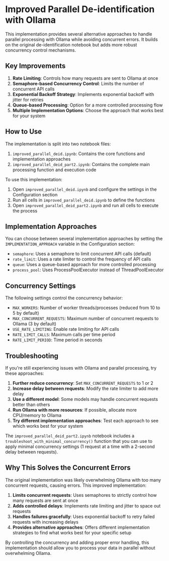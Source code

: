 # Improved Parallel De-identification with Ollama

This implementation provides several alternative approaches to handle parallel processing with Ollama while avoiding concurrent errors. It builds on the original de-identification notebook but adds more robust concurrency control mechanisms.

## Key Improvements

1. **Rate Limiting**: Controls how many requests are sent to Ollama at once
2. **Semaphore-based Concurrency Control**: Limits the number of concurrent API calls
3. **Exponential Backoff Strategy**: Implements exponential backoff with jitter for retries
4. **Queue-based Processing**: Option for a more controlled processing flow
5. **Multiple Implementation Options**: Choose the approach that works best for your system

## How to Use

The implementation is split into two notebook files:

1. `improved_parallel_deid.ipynb`: Contains the core functions and implementation approaches
2. `improved_parallel_deid_part2.ipynb`: Contains the complete main processing function and execution code

To use this implementation:

1. Open `improved_parallel_deid.ipynb` and configure the settings in the Configuration section
2. Run all cells in `improved_parallel_deid.ipynb` to define the functions
3. Open `improved_parallel_deid_part2.ipynb` and run all cells to execute the process

## Implementation Approaches

You can choose between several implementation approaches by setting the `IMPLEMENTATION_APPROACH` variable in the Configuration section:

- `semaphore`: Uses a semaphore to limit concurrent API calls (default)
- `rate_limit`: Uses a rate limiter to control the frequency of API calls
- `queue`: Uses a queue-based approach for more controlled processing
- `process_pool`: Uses ProcessPoolExecutor instead of ThreadPoolExecutor

## Concurrency Settings

The following settings control the concurrency behavior:

- `MAX_WORKERS`: Number of worker threads/processes (reduced from 10 to 5 by default)
- `MAX_CONCURRENT_REQUESTS`: Maximum number of concurrent requests to Ollama (3 by default)
- `USE_RATE_LIMITING`: Enable rate limiting for API calls
- `RATE_LIMIT_CALLS`: Maximum calls per time period
- `RATE_LIMIT_PERIOD`: Time period in seconds

## Troubleshooting

If you're still experiencing issues with Ollama and parallel processing, try these approaches:

1. **Further reduce concurrency**: Set `MAX_CONCURRENT_REQUESTS` to 1 or 2
2. **Increase delay between requests**: Modify the rate limiter to add more delay
3. **Use a different model**: Some models may handle concurrent requests better than others
4. **Run Ollama with more resources**: If possible, allocate more CPU/memory to Ollama
5. **Try different implementation approaches**: Test each approach to see which works best for your system

The `improved_parallel_deid_part2.ipynb` notebook includes a `troubleshoot_with_minimal_concurrency()` function that you can use to apply minimal concurrency settings (1 request at a time with a 2-second delay between requests).

## Why This Solves the Concurrent Errors

The original implementation was likely overwhelming Ollama with too many concurrent requests, causing errors. This improved implementation:

1. **Limits concurrent requests**: Uses semaphores to strictly control how many requests are sent at once
2. **Adds controlled delays**: Implements rate limiting and jitter to space out requests
3. **Handles failures gracefully**: Uses exponential backoff to retry failed requests with increasing delays
4. **Provides alternative approaches**: Offers different implementation strategies to find what works best for your specific setup

By controlling the concurrency and adding proper error handling, this implementation should allow you to process your data in parallel without overwhelming Ollama.
